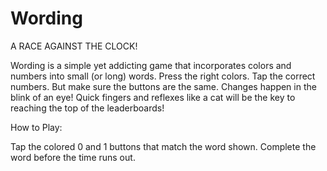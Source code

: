 # Wording

A RACE AGAINST THE CLOCK!

Wording is a simple yet addicting game that incorporates colors and numbers into small (or long) words. Press the right colors. Tap the correct numbers. But make sure the buttons are the same. Changes happen in the blink of an eye! Quick fingers and reflexes like a cat will be the key to reaching the top of the leaderboards! 

How to Play:

Tap the colored 0 and 1 buttons that match the word shown.
Complete the word before the time runs out.
